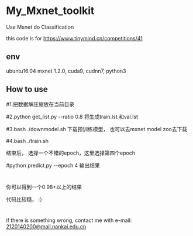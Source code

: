 # My_Mxnet_toolkit
Use Mxnet do Classification

this code is for https://www.tinymind.cn/competitions/41


## env
ubuntu16.04 mxnet 1.2.0, cuda9, cudnn7, python3

## How to use

#1.把数据解压缩放在当前目录

#2.python get_list.py --ratio 0.8 将生成train.lst 和val.lst

#3.bash ./downmodel.sh 下载预训练模型， 也可以去mxnet model zoo去下载

#4.bash ./train.sh

结束后， 选择一个不错的epoch，这里选择第四个epoch

#python predict.py --epoch 4 输出结果

#
你可以得到一个0.98+以上的结果


代码比较糙， :）






#
if there is something wrong, contact me with e-mail: 2120140200@mail.nankai.edu.cn

